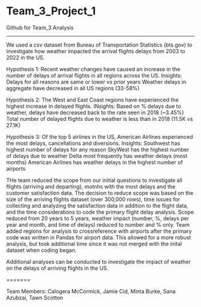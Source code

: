 # Team_3_Project_1
Github for Team_3
Analysis

---
We used a csv dataset from Bureau of Transportation Statistics (bts.gov) to investigate how weather impacted the arrival flights delays from 2003 to 2022 in the US. 

Hypothesis 1:
Recent weather changes have caused an increase in the number of delays of arrival flights in all regions across the US.
Insights:
Delays for all reasons are same or lower vs prior years
Weather delays in aggregate have decreased in all US regions (33-58%)

Hypothesis 2:
The West and East Coast regions have experienced the highest increase in delayed flights.
INsights:
Based on % delays due to weather, delays have decreased back to the rate seen in 2018 (~3.45%)
Total number of delayed flights due to weather is less than in 2018 (11.5K vs 27.1K)

Hypothesis 3:
Of the top 5 airlines in the US, American Airlines experienced the most delays, cancellations and diversions.
Insights:
Southwest has highest number of delays for any reason
SkyWest has the highest number of delays due to weather
Delta most frequently has weather delays (most months)
American Airlines has weather delays in the highest number of airports

THe team reduced the scope from our initial questions to investigate all flights (arriving and departing), motnhs with the most delays and the customer satisfaction data.  The decision to reduce scope was based on the size of the arriving flights dataset (over 300,000 rows), time issues for collecting and analyzing the satisfaction data in addition to the flight data, and the time considerations to code the primary flight delay analysis. Scope reduced from 20 years to 5 years, weather impact (number, %, delays per year and month, and time of delays) reduced to number and % only.  Team added regions for analysis to crossreference with airports after the primary code was written in Pandas for airport data.  This allowed for a more robust analysis, but took additional time since it was not merged with the inital dataset when coding began.

Additional analyses can be conducted to investigate the impact of weather on the delays of arriving flights in the US.

=======

Team Members:  Calogera McCormick, Jamie Cid, Minta Burke, Sana Azubzai, Tawn Scotton
